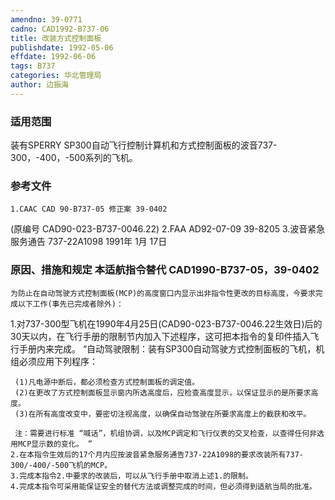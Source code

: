 ```yaml
---
amendno: 39-0771
cadno: CAD1992-B737-06
title: 改装方式控制面板
publishdate: 1992-05-06
effdate: 1992-06-06
tags: B737
categories: 华北管理局
author: 边振海
---
```


### 适用范围 
装有SPERRY SP300自动飞行控制计算机和方式控制面板的波音737-300，-400，-500系列的飞机。

<!--more-->
### 参考文件
    1.CAAC CAD 90-B737-05 修正案 39-0402
 (原编号 CAD90-023-B737-0046.22)    2.FAA AD92-07-09 39-8205 
    3.波音紧急服务通告 737-22A1098 1991年 1月 17日

### 原因、措施和规定 本适航指令替代 CAD1990-B737-05，39-0402
    为防止在自动驾驶方式控制面板(MCP)的高度窗口内显示出非指令性更改的目标高度，今要求完成以下工作(事先已完成者除外)： 
1.对737-300型飞机在1990年4月25日(CAD90-023-B737-0046.22生效日)后的30天以内，在飞行手册的限制节内加入下述程序，这可把本指令的复印件插入飞行手册内来完成。 
“自动驾驶限制：装有SP300自动驾驶方式控制面板的飞机，机组必须应用下列程序：
  
     (1)凡电源中断后，都必须检查方式控制面板的调定值。 
     (2)在更改了方式控制面板显示窗内所选高度后，应检查高度显示，以保证显示的是所要求高度。 
     (3)在所有高度改变中，要密切注视高度，以确保自动驾驶在所要求高度上的截获和改平。 

     注：需要进行标准 “喊话”，机组协调，以及MCP调定和飞行仪表的交叉检查，以查得任何非选用MCP显示数的变化。 ”
    2.在本指令生效后的17个月内应按波音紧急服务通告737-22A1098的要求改装所有737-300/-400/-500飞机的MCP。 
    3.完成本指令2.中要求的改装后，可以从飞行手册中取消上述1.的限制。 
    4.完成本指令可采用能保证安全的替代方法或调整完成的时间，但必须得到适航当局的批准。

